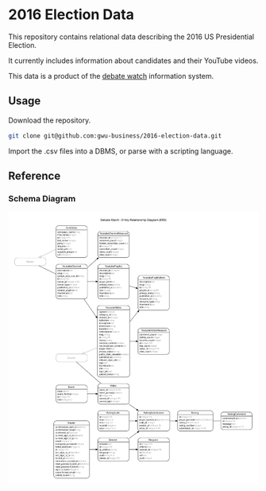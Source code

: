# 2016 Election Data

This repository contains relational data describing the 2016 US Presidential Election.

It currently includes information about candidates and their YouTube videos.

This data is a product of the [debate watch](https://github.com//debate-watch/debate-watch/) information system.

## Usage

Download the repository.

```` sh
git clone git@github.com:gwu-business/2016-election-data.git
````

Import the .csv files into a DBMS, or parse with a scripting language.

## Reference

### Schema Diagram

![an entity-relationship diagram](design/erd.svg)
